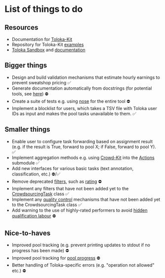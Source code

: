 # List of things to do

## Resources

- Documentation for [Toloka-Kit](https://toloka.ai/docs/toloka-kit/)
- Repository for Toloka-Kit [examples](https://github.com/Toloka/toloka-kit/tree/main/examples)
- [Toloka Sandbox](https://sandbox.toloka.yandex.com/) and [documentation](https://toloka.ai/docs/guide/concepts/sandbox.html)

## Bigger things

- Design and build validation mechanisms that estimate hourly earnings to prevent sweatshop pricing :white_check_mark:
- Generate documentation automatically from docstrings (for potential tools, see [here](https://wiki.python.org/moin/DocumentationTools)) :no_entry:
- Create a suite of tests e.g. using [nose](https://nose.readthedocs.io/en/latest/) for the entire tool :no_entry:
- Implement a blocklist for users, which takes a TSV file with Toloka user IDs as input and makes the pool tasks unavailable to them. :white_check_mark:

## Smaller things

- Enable user to configure task forwarding based on assignment result (e.g. if the result is True, forward to pool X; if False, forward to pool Y). :white_check_mark:
- Implement aggregation methods e.g. using [Crowd-Kit](https://github.com/Toloka/crowd-kit) into the [Actions](https://github.com/crowdsrc-uh/abulafia/blob/main/actions/actions.py) submodule :white_check_mark:
- Add new interfaces for various basic tasks (text annotation, classification, etc.) :no_entry:/:white_check_mark:
- Remove deprecated [filters](https://toloka.ai/docs/guide/concepts/filters.html?lang=en), such as [rating](https://github.com/crowdsrc-uh/abulafia/blob/c186307d53d4f584e1bc4de939f0c56f6116bc70/task_specs/core_task.py#L413) :no_entry:
- Implement any filters that have not been added yet to the [CrowdsourcingTask](https://github.com/crowdsrc-uh/abulafia/blob/c186307d53d4f584e1bc4de939f0c56f6116bc70/task_specs/core_task.py#L351) class :white_check_mark:
- Implement any [quality control](https://toloka.ai/docs/guide/concepts/control.html?lang=en) mechanisms that have not been added yet to the CrowdsourcingTask class :white_check_mark: 
- Add warning to the use of highly-rated performers to avoid [hidden qualification labour](https://aclanthology.org/2021.acl-short.44.pdf) :no_entry: 

## Nice-to-haves

- Improved pool tracking (e.g. prevent printing updates to stdout if no progress has been made) :no_entry:
- Improved pool tracking for [pool progress](https://github.com/crowdsrc-uh/abulafia/blob/main/functions/core_functions.py#L449) :no_entry:
- Better handling of Toloka-specific errors (e.g. "operation not allowed" etc.) :no_entry:
